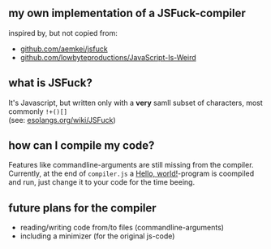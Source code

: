 ## my own implementation of a JSFuck-compiler

inspired by, but not copied from:
- [github.com/aemkei/jsfuck](https://github.com/aemkei/jsfuck)
- [github.com/lowbyteproductions/JavaScript-Is-Weird](https://github.com/lowbyteproductions/JavaScript-Is-Weird)

## what is JSFuck?

It's Javascript, but written only with a **very** samll subset of characters, most commonly `!+()[]`\
(see: [esolangs.org/wiki/JSFuck](https://esolangs.org/wiki/JSFuck))

## how can I compile my code?

Features like commandline-arguments are still missing from the compiler. Currently, at the end of `compiler.js` a [Hello, world!](https://esolangs.org/wiki/Hello,_world!)-program is coompiled and run, just change it to your code for the time beeing.

## future plans for the compiler

- reading/writing code from/to files (commandline-arguments)
- including a minimizer (for the original js-code)
